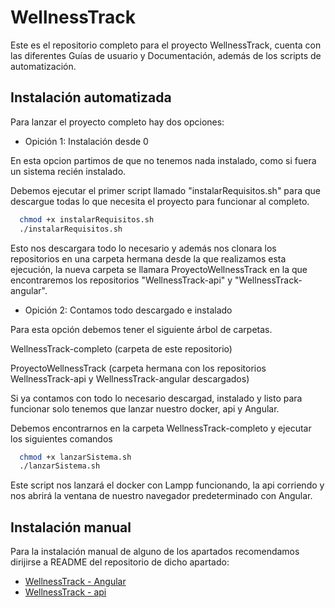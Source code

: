 
# WellnessTrack

Este es el repositorio completo para el proyecto WellnessTrack, cuenta con las diferentes Guías de usuario y Documentación, además de los scripts de automatización.

## Instalación automatizada

Para lanzar el proyecto completo hay dos opciones:

- Opición 1: Instalación desde 0

En esta opcion partimos de que no tenemos nada instalado, como si fuera un sistema recién instalado.

Debemos ejecutar el primer script llamado "instalarRequisitos.sh" para que descargue todas lo que necesita el proyecto para funcionar al completo.

```bash
  chmod +x instalarRequisitos.sh
  ./instalarRequisitos.sh
```

Esto nos descargara todo lo necesario y además nos clonara los repositorios en una carpeta hermana desde la que realizamos esta ejecución, la nueva carpeta se llamara ProyectoWellnessTrack en la que encontraremos los repositorios "WellnessTrack-api" y "WellnessTrack-angular".

- Opición 2: Contamos todo descargado e instalado

Para esta opción debemos tener el siguiente árbol de carpetas.

WellnessTrack-completo (carpeta de este repositorio)

ProyectoWellnessTrack (carpeta hermana con los repositorios WellnessTrack-api y WellnessTrack-angular descargados)

Si ya contamos con todo lo necesario descargad, instalado y listo para funcionar solo tenemos que lanzar nuestro docker, api y Angular.

Debemos encontrarnos en la carpeta WellnessTrack-completo y ejecutar los siguientes comandos

```bash
  chmod +x lanzarSistema.sh
  ./lanzarSistema.sh
```

Este script nos lanzará el docker con Lampp funcionando, la api corriendo y nos abrirá la ventana de nuestro navegador predeterminado con Angular.

## Instalación manual

Para la instalación manual de alguno de los apartados recomendamos dirijirse a README del repositorio de dicho apartado:

- [WellnessTrack - Angular ](https://github.com/hehedaniel/WellnessTrack-angular?tab=readme-ov-file#wellnesstrack---angular)
- [WellnessTrack - api ](https://github.com/hehedaniel/WellnessTrack-api?tab=readme-ov-file#wellnesstrack---api)

